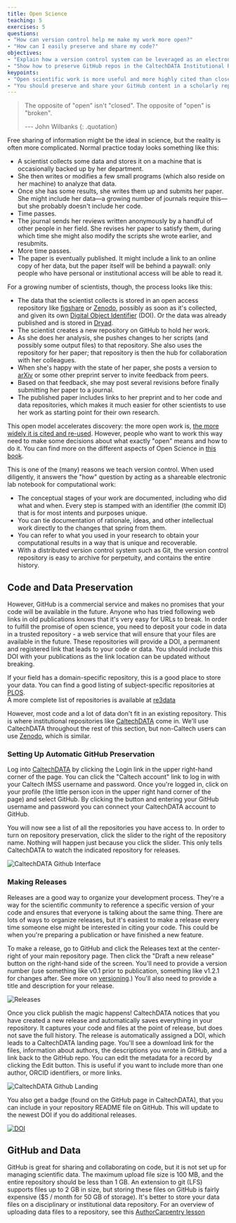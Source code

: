 ```yaml
---
title: Open Science
teaching: 5
exercises: 5
questions:
- "How can version control help me make my work more open?"
- "How can I easily preserve and share my code?"
objectives:
- "Explain how a version control system can be leveraged as an electronic lab notebook for computational work."
- "Show how to preserve GitHub repos in the CaltechDATA Institutional Repository."
keypoints:
- "Open scientific work is more useful and more highly cited than closed."
- "You should preserve and share your GitHub content in a scholarly repository."
---
```


> The opposite of "open" isn't "closed".
> The opposite of "open" is "broken".
>
> --- John Wilbanks
{: .quotation}

Free sharing of information might be the ideal in science,
but the reality is often more complicated.
Normal practice today looks something like this:

*   A scientist collects some data and stores it on a machine
    that is occasionally backed up by her department.
*   She then writes or modifies a few small programs
    (which also reside on her machine)
    to analyze that data.
*   Once she has some results,
    she writes them up and submits her paper.
    She might include her data—a growing number of journals require this—but
    she probably doesn't include her code.
*   Time passes.
*   The journal sends her reviews written anonymously by a handful of other people in her field.
    She revises her paper to satisfy them,
    during which time she might also modify the scripts she wrote earlier,
    and resubmits.
*   More time passes.
*   The paper is eventually published.
    It might include a link to an online copy of her data,
    but the paper itself will be behind a paywall:
    only people who have personal or institutional access
    will be able to read it.

For a growing number of scientists,
though,
the process looks like this:

*   The data that the scientist collects is stored in an open access repository
    like [figshare](http://figshare.com/) or
    [Zenodo](http://zenodo.org), possibly as soon as it's collected,
    and given its own
    [Digital Object Identifier](https://en.wikipedia.org/wiki/Digital_object_identifier) (DOI).
    Or the data was already published and is stored in
    [Dryad](http://datadryad.org/).
*   The scientist creates a new repository on GitHub to hold her work.
*   As she does her analysis,
    she pushes changes to her scripts
    (and possibly some output files)
    to that repository.
    She also uses the repository for her paper;
    that repository is then the hub for collaboration with her colleagues.
*   When she's happy with the state of her paper,
    she posts a version to [arXiv](http://arxiv.org/)
    or some other preprint server
    to invite feedback from peers.
*   Based on that feedback,
    she may post several revisions
    before finally submitting her paper to a journal.
*   The published paper includes links to her preprint
    and to her code and data repositories,
    which  makes it much easier for other scientists
    to use her work as starting point for their own research.

This open model accelerates discovery:
the more open work is,
[the more widely it is cited and re-used](https://doi.org/10.1371/journal.pone.0000308).
However,
people who want to work this way need to make some decisions
about what exactly "open" means and how to do it. You can find more on the different aspects of Open Science in [this book](https://link.springer.com/book/10.1007/978-3-319-00026-8).

This is one of the (many) reasons we teach version control.
When used diligently,
it answers the "how" question
by acting as a shareable electronic lab notebook for computational work:

*   The conceptual stages of your work are documented, including who did
    what and when. Every step is stamped with an identifier (the commit ID)
    that is for most intents and purposes unique.
*   You can tie documentation of rationale, ideas, and other
    intellectual work directly to the changes that spring from them.
*   You can refer to what you used in your research to obtain your
    computational results in a way that is unique and recoverable.
*   With a distributed version control system such as Git, the version
    control repository is easy to archive for perpetuity, and contains
    the entire history.

## Code and Data Preservation

However, GitHub is a commercial service and makes no promises that your code
will be available in the future.  Anyone who has tried following web links in
old publications knows that it's very easy for URLs to break.  In order to
fulfill the promise of open science, you need to deposit your code in data in a
trusted repository - a web service that will ensure that your files are
available in the future. These repositories will provide a DOI, a permanent
and registered link that leads to your code or data. You should include this
DOI with your publications as the link location can be updated without breaking.

If your field has a domain-specific repository, this is a good place to store
your data.  You can find a good listing of subject-specific repositories at
[PLOS](https://journals.plos.org/plosone/s/data-availability#loc-recommended-repositories).  
A more complete list of repositories is available at
[re3data](https://www.re3data.org)

However, most code and a lot of data don't fit in an existing repository.  This
is where institutional repositories like [CaltechDATA] come
in.  We'll use CaltechDATA throughout the rest of this section, but non-Caltech
users can use [Zenodo](http://zenodo.org), which is similar. 

### Setting Up Automatic GitHub Preservation

Log into [CaltechDATA] by clicking the Login link in the
upper right-hand corner of the page.  You can click the "Caltech account" link
to log in with your Caltech IMSS username and password. Once you're logged in,
click on your profile (the little person icon in the upper right hand corner of
the page) and select GitHub.  By clicking the button and entering your GitHub
username and password you can connect your CaltechDATA account to GitHub.

You will now see a list of all the repositories you have access to.  In order
to turn on repository preservation, click the slider to the right of the repository
name. Nothing will happen just because you click the slider.  This only tells
CaltechDATA to watch the indicated repository for releases.

![CaltechDATA Github Interface](../fig/Github_CaltechDATA.png)

### Making Releases

Releases are a good way to organize your development process.  They're a way
for the scientific community to reference a specific version of your code and
ensures that everyone is talking about the same thing. There are lots of ways
to organize releases, but it's easiest to make a release every time someone
else might be interested in citing your code.  This could be when you're
preparing a publication or have finished a new feature.  

To make a release, go to GitHub and click the Releases text at the center-right
of your main repository page.  Then click the "Draft a new release" button on
the right-hand side of the screen. You'll need to provide a version number (use
something like v0.1 prior to publication, something like v1.2.1 for changes
after.  See more on [versioning](https://semver.org).)  You'll also need to
provide a title and description for your release.  

![Releases](../fig/Releases.png)

Once you click publish the magic happens!  CaltechDATA notices that you have
created a new release and automatically saves everything in your
repository.  It captures your code and files at the point of release, but does
not save the full history.  The release is automatically assigned a DOI, which
leads to a CaltechDATA landing page.  You'll see a download link for the files,
information about authors, the descriptions you wrote in GitHub, and a link
back to the GitHub repo.  You can edit the metadata for a record by clicking
the Edit button.  This is useful if you want to include more than one author,
ORCID identifiers, or more links.

![CaltechDATA Github Landing](../fig/Landing_CaltechDATA.png)
   
You also get a badge (found on the GitHub page in CaltechDATA), that you can
include in your repository README file on GitHub.  This will update to the newest DOI if
you do additional releases.

[![DOI](https://data.caltech.edu/badge/doi/10.22002/D1.242.svg)](https://data.caltech.edu/badge/latestdoi/81266861)

## GitHub and Data

GitHub is great for sharing and collaborating on code, but it is not set up for
managing scientific data.  The maximum upload file size is 100 MB, and the
entire repository should be less than 1 GB.  An extension to git (LFS) supports
files up to 2 GB in size, but storing these files on GitHub is fairly expensive
($5 / month for 50 GB of storage).  It's better to store your data files on a
disciplinary or institutional data repository.  For an overview of uploading
data files to a repository, see this [AuthorCarpentry
lesson](https://authorcarpentry.github.io/dois-citation-data/01-register-doi.html)

[CaltechDATA]: https://data.caltech.edu/
